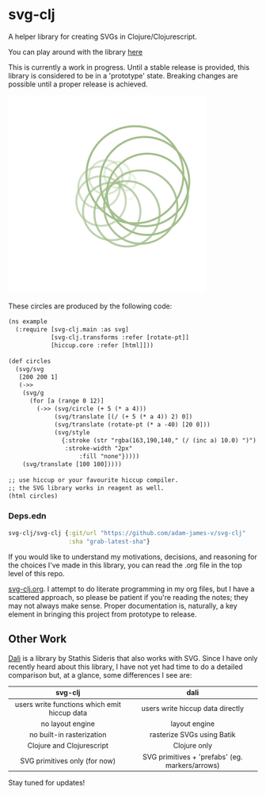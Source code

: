 # svg-clj

A helper library for creating SVGs in Clojure/Clojurescript.

You can play around with the library [here](https://adam-james-v.github.io/dev/svg-clj/)

This is currently a work in progress. Until a stable release is provided, this library is considered to be in a 'prototype' state. Breaking changes are possible until a proper release is achieved.

![An SVG Image of Circles Spiralling, shrinking, and fading towards the image center.](https://github.com/adam-james-v/svg-clj/blob/main/examples/circles.svg "Circles")

These circles are produced by the following code:

```
(ns example
  (:require [svg-clj.main :as svg]
            [svg-clj.transforms :refer [rotate-pt]]
            [hiccup.core :refer [html]]))

(def circles
  (svg/svg
   [200 200 1]
   (->>
    (svg/g 
      (for [a (range 0 12)]
        (->> (svg/circle (+ 5 (* a 4)))
             (svg/translate [(/ (+ 5 (* a 4)) 2) 0])
             (svg/translate (rotate-pt (* a -40) [20 0]))
             (svg/style 
               {:stroke (str "rgba(163,190,140," (/ (inc a) 10.0) ")")
                :stroke-width "2px"
                    :fill "none"}))))
    (svg/translate [100 100]))))

;; use hiccup or your favourite hiccup compiler.
;; the SVG library works in reagent as well.
(html circles)
```

### Deps.edn

```clj
svg-clj/svg-clj {:git/url "https://github.com/adam-james-v/svg-clj"
                 :sha "grab-latest-sha"}
```


If you would like to understand my motivations, decisions, and reasoning for the choices I've made in this library, you can read the .org file in the top level of this repo.

[svg-clj.org](https://github.com/adam-james-v/svg-clj/blob/main/svg-clj.org). I attempt to do literate programming in my org files, but I have a scattered approach, so please be patient if you're reading the notes; they may not always make sense. Proper documentation is, naturally, a key element in bringing this project from prototype to release.

## Other Work

[Dali](https://github.com/stathissideris/dali) is a library by Stathis Sideris that also works with SVG. Since I have only recently heard about this library, I have not yet had time to do a detailed comparison but, at a glance, some differences I see are:

|                    svg-clj                   |                       dali                      |
|:--------------------------------------------:|:-----------------------------------------------:|
| users write functions which emit hiccup data | users write hiccup data directly                |
| no layout engine                             | layout engine                                   |
| no built-in rasterization                    | rasterize SVGs using Batik                      |
| Clojure and Clojurescript                    | Clojure only                                    |
| SVG primitives only (for now)                | SVG primitives + 'prefabs' (eg. markers/arrows) |

Stay tuned for updates!

